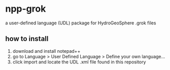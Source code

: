 # npp-grok
a user-defined language (UDL) package for HydroGeoSphere .grok files

## how to install

1. download and install notepad++
1. go to Language > User Defined Language > Define your own language...
1. click import and locate the UDL .xml file found in this repository
